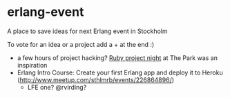 # erlang-event
A place to save ideas for next Erlang event in Stockholm 

To vote for an idea or a project add a + at the end :)

- a few hours of project hacking? [Ruby project night](http://www.meetup.com/sthlmrb/events/220715162/) at The Park was an inspiration
- Erlang Intro Course: Create your first Erlang app and deploy it to Heroku (http://www.meetup.com/sthlmrb/events/226864896/)
    - LFE one? @rvirding?
